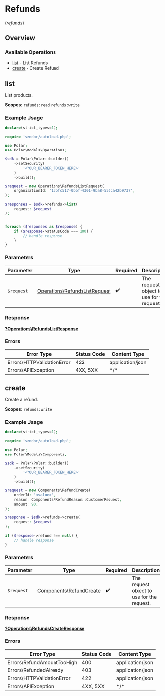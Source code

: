# Refunds
(*refunds*)

## Overview

### Available Operations

* [list](#list) - List Refunds
* [create](#create) - Create Refund

## list

List products.

**Scopes**: `refunds:read` `refunds:write`

### Example Usage

```php
declare(strict_types=1);

require 'vendor/autoload.php';

use Polar;
use Polar\Models\Operations;

$sdk = Polar\Polar::builder()
    ->setSecurity(
        '<YOUR_BEARER_TOKEN_HERE>'
    )
    ->build();

$request = new Operations\RefundsListRequest(
    organizationId: '1dbfc517-0bbf-4301-9ba8-555ca42b9737',
);

$responses = $sdk->refunds->list(
    request: $request
);


foreach ($responses as $response) {
    if ($response->statusCode === 200) {
        // handle response
    }
}
```

### Parameters

| Parameter                                                                      | Type                                                                           | Required                                                                       | Description                                                                    |
| ------------------------------------------------------------------------------ | ------------------------------------------------------------------------------ | ------------------------------------------------------------------------------ | ------------------------------------------------------------------------------ |
| `$request`                                                                     | [Operations\RefundsListRequest](../../Models/Operations/RefundsListRequest.md) | :heavy_check_mark:                                                             | The request object to use for the request.                                     |

### Response

**[?Operations\RefundsListResponse](../../Models/Operations/RefundsListResponse.md)**

### Errors

| Error Type                 | Status Code                | Content Type               |
| -------------------------- | -------------------------- | -------------------------- |
| Errors\HTTPValidationError | 422                        | application/json           |
| Errors\APIException        | 4XX, 5XX                   | \*/\*                      |

## create

Create a refund.

**Scopes**: `refunds:write`

### Example Usage

```php
declare(strict_types=1);

require 'vendor/autoload.php';

use Polar;
use Polar\Models\Components;

$sdk = Polar\Polar::builder()
    ->setSecurity(
        '<YOUR_BEARER_TOKEN_HERE>'
    )
    ->build();

$request = new Components\RefundCreate(
    orderId: '<value>',
    reason: Components\RefundReason::CustomerRequest,
    amount: 90,
);

$response = $sdk->refunds->create(
    request: $request
);

if ($response->refund !== null) {
    // handle response
}
```

### Parameters

| Parameter                                                          | Type                                                               | Required                                                           | Description                                                        |
| ------------------------------------------------------------------ | ------------------------------------------------------------------ | ------------------------------------------------------------------ | ------------------------------------------------------------------ |
| `$request`                                                         | [Components\RefundCreate](../../Models/Components/RefundCreate.md) | :heavy_check_mark:                                                 | The request object to use for the request.                         |

### Response

**[?Operations\RefundsCreateResponse](../../Models/Operations/RefundsCreateResponse.md)**

### Errors

| Error Type                 | Status Code                | Content Type               |
| -------------------------- | -------------------------- | -------------------------- |
| Errors\RefundAmountTooHigh | 400                        | application/json           |
| Errors\RefundedAlready     | 403                        | application/json           |
| Errors\HTTPValidationError | 422                        | application/json           |
| Errors\APIException        | 4XX, 5XX                   | \*/\*                      |